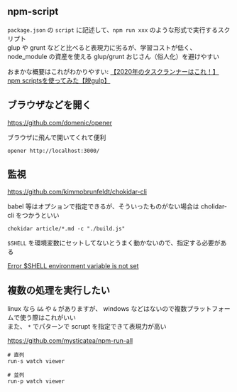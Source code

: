 npm-script
---

`package.json` の `script` に記述して、`npm run xxx` のような形式で実行するスクリプト  
glup や grunt などと比べると表現力に劣るが、学習コストが低く、node_module の資産を使える
glup/grunt おじさん（俗人化）を避けやすい

おまかな概要はこれがわかりやすい: [【2020年のタスクランナーはこれ！】npm scriptsを使ってみた【脱gulp】](https://hibi-update.org/javascript/npm-scripts/)

## ブラウザなどを開く

https://github.com/domenic/opener

ブラウザに飛んで開いてくれて便利

```
opener http://localhost:3000/
```

## 監視

https://github.com/kimmobrunfeldt/chokidar-cli

babel 等はオプションで指定できるが、そういったものがない場合は cholidar-cli をつかうといい

```
chokidar article/*.md -c "./build.js"
```

`$SHELL` を環境変数にセットしてないとうまく動かないので、指定する必要がある

[Error $SHELL environment variable is not set](https://github.com/kimmobrunfeldt/chokidar-cli/issues/62)

## 複数の処理を実行したい

linux なら `&&` や `&` がありますが、 windows などはないので複数プラットフォームで使う際はこれがいい  
また、 `*` でパターンで scrupt を指定できて表現力が高い

https://github.com/mysticatea/npm-run-all

```
# 直列
run-s watch viewer

# 並列
run-p watch viewer
```

